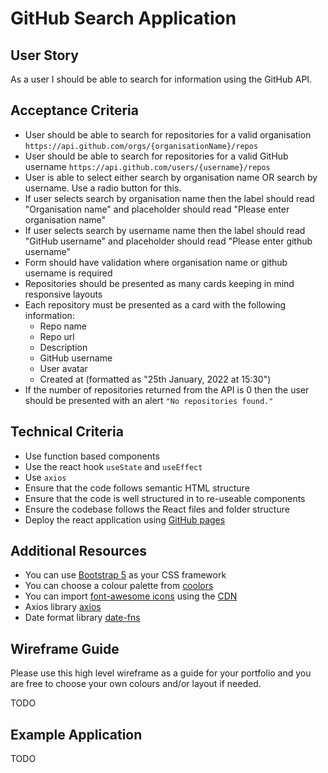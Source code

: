 # GitHub Search Application

## User Story

As a user I should be able to search for information using the GitHub API.

## Acceptance Criteria

- User should be able to search for repositories for a valid organisation `https://api.github.com/orgs/{organisationName}/repos`
- User should be able to search for repositories for a valid GitHub username `https://api.github.com/users/{username}/repos`
- User is able to select either search by organisation name OR search by username. Use a radio button for this.
- If user selects search by organisation name then the label should read "Organisation name" and placeholder should read "Please enter organisation name"
- If user selects search by username name then the label should read "GitHub username" and placeholder should read "Please enter github username"
- Form should have validation where organisation name or github username is required
- Repositories should be presented as many cards keeping in mind responsive layouts
- Each repository must be presented as a card with the following information:
  - Repo name
  - Repo url
  - Description
  - GitHub username
  - User avatar
  - Created at (formatted as "25th January, 2022 at 15:30")
- If the number of repositories returned from the API is 0 then the user should be presented with an alert `"No repositories found."`

## Technical Criteria

- Use function based components
- Use the react hook `useState` and `useEffect`
- Use `axios`
- Ensure that the code follows semantic HTML structure
- Ensure that the code is well structured in to re-useable components
- Ensure the codebase follows the React files and folder structure
- Deploy the react application using [GitHub pages](https://github.com/gitname/react-gh-pages)

## Additional Resources

- You can use [Bootstrap 5](https://getbootstrap.com/docs/5.3/getting-started/introduction/) as your CSS framework
- You can choose a colour palette from [coolors](https://coolors.co/)
- You can import [font-awesome icons](https://fontawesome.com/icons) using the [CDN](https://cdnjs.com/libraries/font-awesome)
- Axios library [axios](https://www.npmjs.com/package/axios)
- Date format library [date-fns](https://date-fns.org/)

## Wireframe Guide

Please use this high level wireframe as a guide for your portfolio and you are free to choose your own colours and/or layout if needed.

TODO

## Example Application

TODO
